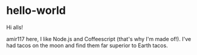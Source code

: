 # hello-world


Hi alls!

amir117 here, I like Node.js and Coffeescript (that's why I'm made of!). 
I've had tacos on the moon and find them far superior to Earth tacos.
